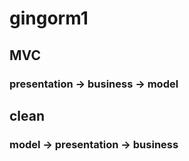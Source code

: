 # gingorm1

## MVC
### presentation -> business -> model

## clean
### model -> presentation -> business
